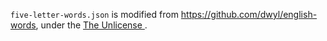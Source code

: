 `five-letter-words.json` is modified from https://github.com/dwyl/english-words, under the [The Unlicense
](https://github.com/dwyl/english-words/blob/22d7c41119076750a96fca2acd664ed994cc0a75/LICENSE.md).
